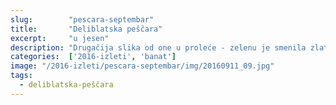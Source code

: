 ```yaml
---
slug:        "pescara-septembar"
title:       "Deliblatska peščara"
excerpt:     "u jesen"
description: "Drugačija slika od one u proleće - zelenu je smenila zlatna žuta. Lepo iskorišćen dan."
categories:  ['2016-izleti', 'banat']
image: "/2016-izleti/pescara-septembar/img/20160911_09.jpg"
tags:
  - deliblatska-peščara
---
```

